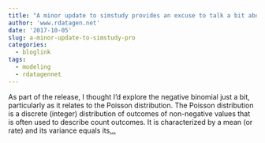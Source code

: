 ```yaml
---
title: "A minor update to simstudy provides an excuse to talk a bit about the negative binomial and Poisson distributions"
author: 'www.rdatagen.net'
date: '2017-10-05'
slug: a-minor-update-to-simstudy-pro
categories:
  - bloglink
tags:
  - modeling
  - rdatagennet
---
```


As part of the release, I thought I’d explore the negative binomial just a bit, particularly as it relates to the Poisson distribution. The Poisson distribution is a discrete (integer) distribution of outcomes of non-negative values that is often used to describe count outcomes. It is characterized by a mean (or rate) and its variance equals its[... <i class="fas fa-external-link-alt"></i>](https://www.rdatagen.net/post/a-small-update-to-simstudy-neg-bin/)


